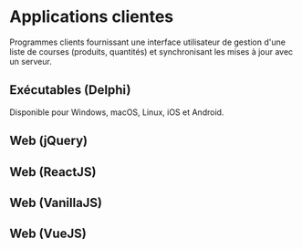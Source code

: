 # Applications clientes

Programmes clients fournissant une interface utilisateur de gestion d'une liste de courses (produits, quantités) et synchronisant les mises à jour avec un serveur.

## Exécutables (Delphi)

Disponible pour Windows, macOS, Linux, iOS et Android.

## Web (jQuery)

## Web (ReactJS)

## Web (VanillaJS)

## Web (VueJS)
